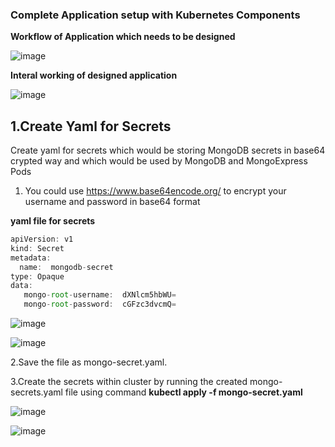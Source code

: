 ### Complete Application setup with Kubernetes Components

**Workflow of Application which needs to be designed**

![image](https://user-images.githubusercontent.com/52998083/224530110-a6a1fee2-509c-43ad-bfc7-c94b19c4ddd2.png)


**Interal working of designed application**

![image](https://user-images.githubusercontent.com/52998083/224530051-49f1a22a-23d6-4bb6-841f-78f4e11b946a.png)



## 1.Create Yaml for Secrets

Create yaml for secrets which would be storing MongoDB secrets in base64 crypted way and which would be used by MongoDB and MongoExpress Pods

1. You could use https://www.base64encode.org/ to encrypt your username and password in base64 format </br>


**yaml file for secrets**
```js
apiVersion: v1
kind: Secret
metadata:
  name:  mongodb-secret
type: Opaque  
data:
   mongo-root-username:  dXNlcm5hbWU=
   mongo-root-password:  cGFzc3dvcmQ=

```


![image](https://user-images.githubusercontent.com/52998083/226157094-44485c75-943c-48fa-addb-34d885e7426a.png)

![image](https://user-images.githubusercontent.com/52998083/226157122-a26d9ab1-a47d-4523-b561-319f5ec4913d.png)


2.Save the file as mongo-secret.yaml.</br>

3.Create the secrets within cluster by running the created mongo-secrets.yaml file using command **kubectl apply -f mongo-secret.yaml**

![image](https://user-images.githubusercontent.com/52998083/226157401-466b4291-c144-4dec-b9ff-58da02239149.png)

![image](https://user-images.githubusercontent.com/52998083/226157429-42da7764-05db-4e11-a742-6ea121a16e46.png)








